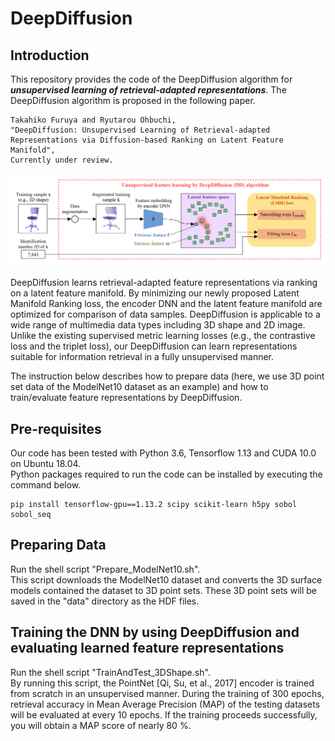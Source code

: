 # DeepDiffusion
## Introduction
This repository provides the code of the DeepDiffusion algorithm for ***unsupervised learning of retrieval-adapted representations***. 
The DeepDiffusion algorithm is proposed in the following paper.<br>
```
Takahiko Furuya and Ryutarou Ohbuchi,
"DeepDiffusion: Unsupervised Learning of Retrieval-adapted Representations via Diffusion-based Ranking on Latent Feature Manifold",
Currently under review.
```

![pic](DD.PNG)<br>

DeepDiffusion learns retrieval-adapted feature representations via ranking on a latent feature manifold. By minimizing our newly proposed Latent Manifold Ranking loss, the encoder DNN and the latent feature manifold are optimized for comparison of data samples. DeepDiffusion is applicable to a wide range of multimedia data types including 3D shape and 2D image. Unlike the existing supervised metric learning losses (e.g., the contrastive loss and the triplet loss), our DeepDiffusion can learn representations suitable for information retrieval in a fully unsupervised manner. 

The instruction below describes how to prepare data (here, we use 3D point set data of the ModelNet10 dataset as an example) and how to train/evaluate feature representations by DeepDiffusion.

## Pre-requisites
Our code has been tested with Python 3.6, Tensorflow 1.13 and CUDA 10.0 on Ubuntu 18.04.<br>
Python packages required to run the code can be installed by executing the command below. <br>
```
pip install tensorflow-gpu==1.13.2 scipy scikit-learn h5py sobol sobol_seq
```

## Preparing Data
Run the shell script "Prepare_ModelNet10.sh". <br>
This script downloads the ModelNet10 dataset and converts the 3D surface models contained the dataset to 3D point sets. These 3D point sets will be saved in the "data" directory as the HDF files.

## Training the DNN by using DeepDiffusion and evaluating learned feature representations
Run the shell script "TrainAndTest_3DShape.sh". <br>
By running this script, the PointNet \[Qi, Su, et al., 2017] encoder is trained from scratch in an unsupervised manner. During the training of 300 epochs, retrieval accuracy in Mean Average Precision (MAP) of the testing datasets will be evaluated at every 10 epochs.
If the training proceeds successfully, you will obtain a MAP score of nearly 80 %.
